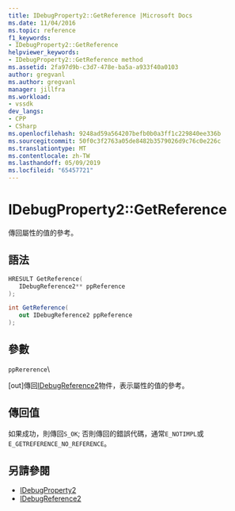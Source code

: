 ```yaml
---
title: IDebugProperty2::GetReference |Microsoft Docs
ms.date: 11/04/2016
ms.topic: reference
f1_keywords:
- IDebugProperty2::GetReference
helpviewer_keywords:
- IDebugProperty2::GetReference method
ms.assetid: 2fa97d9b-c3d7-478e-ba5a-a933f40a0103
author: gregvanl
ms.author: gregvanl
manager: jillfra
ms.workload:
- vssdk
dev_langs:
- CPP
- CSharp
ms.openlocfilehash: 9248ad59a564207befb0b0a3ff1c229840ee336b
ms.sourcegitcommit: 50f0c3f2763a05de8482b3579026d9c76c0e226c
ms.translationtype: MT
ms.contentlocale: zh-TW
ms.lasthandoff: 05/09/2019
ms.locfileid: "65457721"
---
```

# <a name="idebugproperty2getreference"></a>IDebugProperty2::GetReference
傳回屬性的值的參考。

## <a name="syntax"></a>語法

```cpp
HRESULT GetReference(
   IDebugReference2** ppReference
);
```

```csharp
int GetReference(
   out IDebugReference2 ppReference
);
```

## <a name="parameters"></a>參數
 `ppRererence`\

 [out]傳回[IDebugReference2](../../../extensibility/debugger/reference/idebugreference2.md)物件，表示屬性的值的參考。

## <a name="return-value"></a>傳回值
 如果成功，則傳回`S_OK`; 否則傳回的錯誤代碼，通常`E_NOTIMPL`或`E_GETREFERENCE_NO_REFERENCE`。

## <a name="see-also"></a>另請參閱
- [IDebugProperty2](../../../extensibility/debugger/reference/idebugproperty2.md)
- [IDebugReference2](../../../extensibility/debugger/reference/idebugreference2.md)